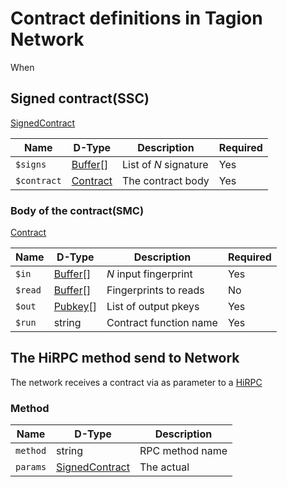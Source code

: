 # Contract definitions in Tagion Network

When

## Signed contract(SSC)
[SignedContract](ddoc://tagion.funnel.StandardContract.SignedContract)

| Name        | D-Type     | Description            |  Required |
| ----------- | -------- | ---------------------- | --------- |
| `$signs`    | [Buffer]()[] | List of $N$ signature  |    Yes    |
| `$contract` | [Contract]() | The contract body               |    Yes    |

### Body of the contract(SMC) 
[Contract](ddoc://tagion.funnel.StandardContract.Contract)

| Name        | D-Type        | Description            |  Required |
| ----------- | ----------- | ---------------------- | --------- |
| `$in`       | [Buffer]()[]    | $N$ input fingerprint  |    Yes    |
| `$read`     | [Buffer]()[]    | Fingerprints to reads  |    No     |
| `$out`      | [Pubkey]()[]    | List of output pkeys   |    Yes    |
| `$run`      | string      | Contract function name |    Yes    |


## The HiRPC method send to Network

The network receives a contract via as parameter to a [HiRPC](/document/protocols/hibon/Hash_Invarian_Remote_Procedure_Call.md)

### Method

| Name | D-Type | Description | 
| ---- | ----- | ------- | 
| `method` | string | RPC method name | 
| `params` | [SignedContract]() | The actual | 









